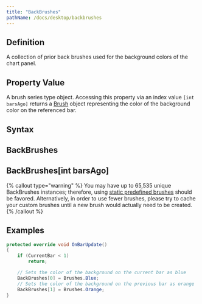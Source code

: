 ```yaml
---
title: "BackBrushes"
pathName: /docs/desktop/backbrushes
---
```


## Definition

A collection of prior back brushes used for the background colors of the chart panel.

## Property Value

A brush series type object. Accessing this property via an index value `[int barsAgo]` returns a [Brush](https://docs.microsoft.com/en-us/dotnet/api/system.windows.media.brush?view=dotnet-plat-ext-6.0) object representing the color of the background color on the referenced bar.

## Syntax

## BackBrushes

## BackBrushes[int barsAgo]

{% callout type="warning" %}
You may have up to 65,535 unique BackBrushes instances; therefore, using [static predefined brushes](/docs/desktop/working_with_brushes) should be favored. Alternatively, in order to use fewer brushes, please try to cache your custom brushes until a new brush would actually need to be created.
{% /callout %}

## Examples

```csharp
protected override void OnBarUpdate()
{
    if (CurrentBar < 1)
        return;

    // Sets the color of the background on the current bar as blue
    BackBrushes[0] = Brushes.Blue;
    // Sets the color of the background on the previous bar as orange
    BackBrushes[1] = Brushes.Orange;
}
```
